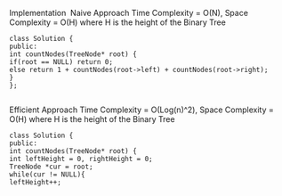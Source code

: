 Implementation
​
Naive Approach
Time Complexity = O(N), Space Complexity = O(H) where H is the height of the Binary Tree
```
class Solution {
public:
int countNodes(TreeNode* root) {
if(root == NULL) return 0;
else return 1 + countNodes(root->left) + countNodes(root->right);
}
};
​
```
Efficient Approach
Time Complexity = O(Log(n)^2), Space Complexity = O(H) where H is the height of the Binary Tree
​
```
class Solution {
public:
int countNodes(TreeNode* root) {
int leftHeight = 0, rightHeight = 0;
TreeNode *cur = root;
while(cur != NULL){
leftHeight++;